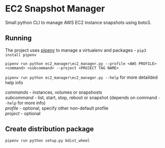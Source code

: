# EC2 Snapshot Manager
Small python CLI to manage AWS EC2 instance snapshots using boto3.

## Running
The project uses [pipenv](https://docs.pipenv.org/en/latest/) to manage a virtualenv and packages - `pip3 install pipenv`

`pipenv run python ec2_manager\ec2_manager.py --profile <AWS PROFILE> <command> <subcommand> --project <PROJECT TAG NAME>`

`pipenv run python ec2_manager\ec2_manager.py --help` for more detailded help info

*commands* - instances, volumes or snapshosts  
*subcommand* - list, start, stop, reboot or snapshot (depends on command `--help` for more info)  
*profile* - optional, specify other non-default profile  
*project* - optional  

## Create distribution package
`pipenv run python setup.py bdist_wheel`
